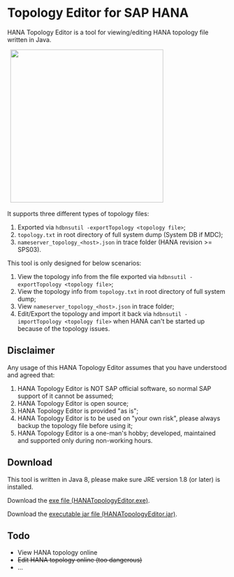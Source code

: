 # Topology Editor for SAP HANA

HANA Topology Editor is a tool for viewing/editing HANA topology file written in Java.

&ensp;<img src="https://github.com/ckyycc/HANATopologyEditor/blob/master/src/demo/small-demo.gif" width="350">

It supports three different types of topology files: 
1. Exported via `hdbnsutil -exportTopology <topology file>`;
2. `topology.txt` in root directory of full system dump (System DB if MDC);
3. `nameserver_topology_<host>.json` in trace folder (HANA revision >= SPS03).
  
This tool is only designed for below scenarios:
1. View the topology info from the file exported via `hdbnsutil -exportTopology <topology file>`;
2. View the topology info from `topology.txt` in root directory of full system dump;
3. View `nameserver_topology_<host>.json` in trace folder;
4. Edit/Export the topology and import it back via `hdbnsutil -importTopology <topology file>` when HANA can't be started up because of the topology issues.

## Disclaimer

Any usage of this HANA Topology Editor assumes that you have understood and agreed that:

1. HANA Topology Editor is NOT SAP official software, so normal SAP support of it cannot be assumed;
2. HANA Topology Editor is open source;
3. HANA Topology Editor is provided "as is";
4. HANA Topology Editor is to be used on "your own risk", please always backup the topology file before using it;
5. HANA Topology Editor is a one-man's hobby; developed, maintained and supported only during non-working hours.

## Download

This tool is written in Java 8, please make sure JRE version 1.8 (or later) is installed.

Download the [exe file (HANATopologyEditor.exe)](https://github.com/ckyycc/hana-topology-editor/raw/master/HANATopologyEditor.exe).

Download the [executable jar file (HANATopologyEditor.jar)](https://github.com/ckyycc/hana-topology-editor/raw/master/HANATopologyEditor.jar).



## Todo
* View HANA topology online
* ~~Edit HANA topology online (too dangerous)~~
* ...
